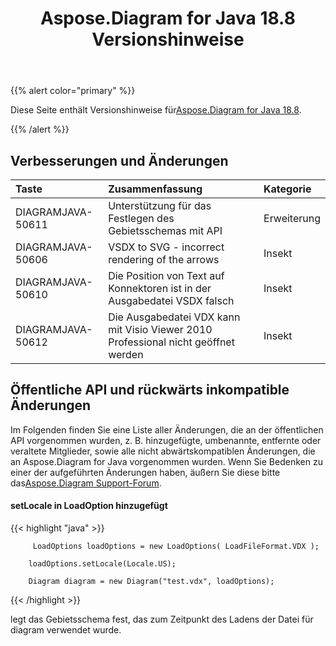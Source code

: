 ﻿---
title: Aspose.Diagram for Java 18.8 Versionshinweise
type: docs
weight: 50
url: /de/java/aspose-diagram-for-java-18-8-release-notes/
---
{{% alert color="primary" %}} 

 Diese Seite enthält Versionshinweise für[Aspose.Diagram for Java 18.8](https://docs.aspose.com/diagram/java/aspose-diagram-for-java-18-8-release-notes/).

{{% /alert %}} 
## **Verbesserungen und Änderungen**

|**Taste**|**Zusammenfassung**|**Kategorie**|
|:- |:- |:- |
|DIAGRAMJAVA-50611|Unterstützung für das Festlegen des Gebietsschemas mit API|Erweiterung|
|DIAGRAMJAVA-50606|VSDX to SVG - incorrect rendering of the arrows|Insekt|
|DIAGRAMJAVA-50610|Die Position von Text auf Konnektoren ist in der Ausgabedatei VSDX falsch|Insekt|
|DIAGRAMJAVA-50612|Die Ausgabedatei VDX kann mit Visio Viewer 2010 Professional nicht geöffnet werden|Insekt|
## **Öffentliche API und rückwärts inkompatible Änderungen**
Im Folgenden finden Sie eine Liste aller Änderungen, die an der öffentlichen API vorgenommen wurden, z. B. hinzugefügte, umbenannte, entfernte oder veraltete Mitglieder, sowie alle nicht abwärtskompatiblen Änderungen, die an Aspose.Diagram for Java vorgenommen wurden. Wenn Sie Bedenken zu einer der aufgeführten Änderungen haben, äußern Sie diese bitte das[Aspose.Diagram Support-Forum](https://forum.aspose.com/c/diagram/17).
#### **setLocale in LoadOption hinzugefügt**
{{< highlight "java" >}}

         LoadOptions loadOptions = new LoadOptions( LoadFileFormat.VDX ); 

        loadOptions.setLocale(Locale.US);

        Diagram diagram = new Diagram("test.vdx", loadOptions); 

{{< /highlight >}}

legt das Gebietsschema fest, das zum Zeitpunkt des Ladens der Datei für diagram verwendet wurde.
